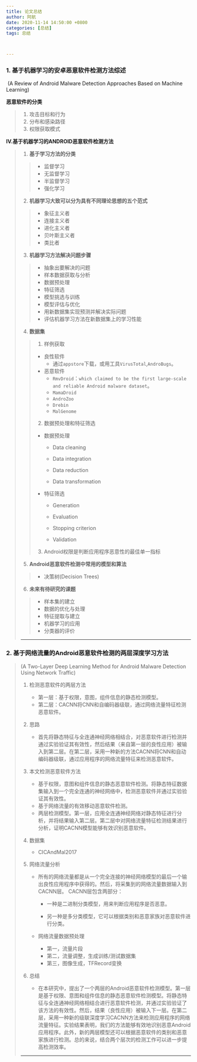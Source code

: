 ```yaml
---
title: 论文总结
author: 阿航
date: 2020-11-14 14:50:00 +0800
categories: [总结]
tags: 总结



---
```




### 1. 基于机器学习的安卓恶意软件检测方法综述

​		(A Review of Android Malware Detection Approaches Based on Machine Learning)

**恶意软件的分类**

>1. 攻击目标和行为
>2. 分布和感染路径
>3. 权限获取模式

**IV.基于机器学习的ANDROID恶意软件检测方法**

>1. **基于学习方法的分类**
>
>>* 监督学习
>>* 无监督学习
>>* 半监督学习
>>* 强化学习
>
>2. **机器学习大致可以分为具有不同理论思想的五个范式**
>
>>* 象征主义者
>>* 连接主义者
>>* 进化主义者
>>* 贝叶斯主义者
>>* 类比者
>
>3. **机器学习方法解决问题步骤**
>
>>* 抽象出要解决的问题
>>* 样本数据获取与分析
>>* 数据预处理
>>* 特征筛选
>>* 模型挑选与训练
>>* 模型评估与优化
>>* 用新数据集实现预测并解决实际问题
>>* 评估机器学习方法在新数据集上的学习性能
>
>4. **数据集**
>
>>1. 样例获取
>>   * 良性软件
>>     * 通过`appstore`下载，或用工具`VirusTotal`,`AndroBugs`。
>>   * 恶意软件
>>      * `RmvDroid`：`which claimed to be the first large-scale and reliable Android malware dataset`。
>>      * `MamaDroid`
>>      * `AndroZoo`
>>      * `Drebin`
>>      * `MalGenome`
>>2. 数据预处理和特征筛选
>>
>>   * 数据预处理
>>
>>     * Data cleaning
>>
>>     * Data integration
>>
>>     * Data reduction
>>
>>     * Data transformation
>>
>>   * 特征筛选
>>
>>     * Generation
>>
>>     * Evaluation
>>
>>     * Stopping criterion
>>
>>     * Validation
>>
>>3. Android权限是判断应用程序恶意性的最佳单一指标
>>
>
>5. **Android恶意软件检测中常用的模型和算法**
>
>>* 决策树(Decision Trees)
>>
>
>6. **未来有待研究的课题**
>
>>* 样本集的建立
>>* 数据的优化与处理
>>* 特征提取与建立
>>* 机器学习的应用
>>* 分类器的评价
>>
>
>****



### 2. 基于网络流量的Android恶意软件检测的两层深度学习方法

>  (A Two-Layer Deep Learning Method for Android Malware Detection Using Network Traffic)
>
>  1. 检测恶意软件的两层方法
>     * 第一层：基于权限，意图，组件信息的静态检测模型。
>     * 第二层：CACNN将CNN和自编码器级联，通过网络流量特征检测恶意软件。
>     
>  2. 思路
>     
>     * 首先将静态特征与全连通神经网络相结合，对恶意软件进行检测并通过实验验证其有效性，然后结果（来自第一层的良性应用）被输入到第二层。在第二层，采用一种新的方法CACNN将CNN和自动编码器级联，通过应用程序的网络流量特征来检测恶意软件。
>     
>  3. 本文检测恶意软件方法
>     * 基于权限，意图和组件信息的静态恶意软件检测。将静态特征数据集输入到一个完全连通的神经网络中，检测恶意软件并通过实验验证其有效性。
>     *  基于网络流量的有效移动恶意软件检测。
>     * 两层检测模型。第一层，应用全连通神经网络对静态特征进行分析，并将结果输入第二层。第二层中对网络流量特征检测结果进行分析，证明CACNN模型能够有效识别恶意软件。
>     
>  4. 数据集
>
>     * CICAndMal2017
>
>  5. 网络流量分析
>
>     * 所有的网络流量都是从一个完全连接的神经网络模型的最后一个输出良性应用程序中获得的。然后，将采集到的网络流量数据输入到CACNN层。
>       CACNN层包含两部分：
>
>       * 一种是二进制分类模型，用来判断应用程序是否恶意。
>
>       * 另一种是多分类模型，它可以根据类别和恶意家族对恶意软件进行分类。
>
>     * 网络流量数据预处理
>
>       * 第一，流量片段
>       * 第二，流量调整，生成训练/测试数据集
>       * 第三，图像生成，TFRecord变换
>
>  6. 总结
>
>     * 在本研究中，提出了一个两层的Android恶意软件检测模型。第一层是基于权限、意图和组件信息的静态恶意软件检测模型。将静态特征与全连通神经网络相结合进行恶意软件检测，并通过实验验证了该方法的有效性。然后，结果（良性应用）被输入下一层。在第二层，采用一种新的级联深度学习CACNN方法来检测应用程序的网络流量特征。实验结果表明，我们的方法能够有效地识别恶意Android应用程序。此外，新的两层模型还可以根据恶意软件的类别和恶意家族进行检测。总的来说，结合两个层次的检测工作可以进一步提高检测效率。
>
>  ****


















